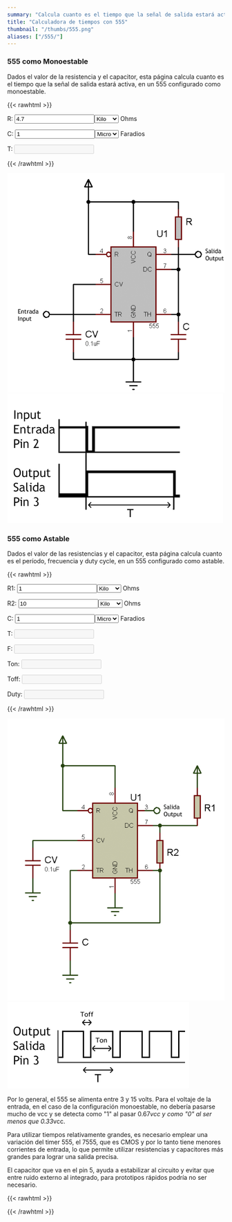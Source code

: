 ```yaml
---
summary: "Calcula cuanto es el tiempo que la señal de salida estará activa, en un circuito integrado 555 configurado como monoestable o astable."
title: "Calculadora de tiempos con 555"
thumbnail: "/thumbs/555.png"
aliases: ["/555/"]
---
```


### 555 como Monoestable

Dados el valor de la resistencia y el capacitor, esta página calcula cuanto es el tiempo que la señal de salida estará activa, en un 555 configurado como monoestable.

{{< rawhtml >}}
<form action="" id="monoestable">
<p>R: <input id="r_m" value="4.7" type="number" class="w3-input w3-border"/><select id="rScale_m" class="w3-select w3-border">
  <option></option>
  <option selected="selected">Kilo</option>
  <option>Mega</option>
</select> Ohms</p>
<p>C: <input id="c_m" value="1" type="number" class="w3-input w3-border"/><select id="cScale_m" class="w3-select w3-border">
  <option>Pico</option>
  <option>Nano</option>
  <option selected="selected">Micro</option>
  <option>Mili</option>
</select> Faradios</p>
<p>T: <input id="t_m" disabled="disabled" class="w3-input w3-border"/></p>
</form>
{{< /rawhtml >}}

![Esquematico Monoestable con 555](/images/555mono.png)
![Diagrama temporal 555](/images/555tiempos.png)

### 555 como Astable

Dados el valor de las resistencias y el capacitor, esta página calcula cuanto es el período, frecuencia y duty cycle, en un 555 configurado como astable.

{{< rawhtml >}}
<form action="" id="astable">
<p>R1: <input id="r1_a" value="1" type="number" class="w3-input w3-border"/><select id="r1Scale_a" class="w3-select w3-border">
  <option></option>
  <option selected="selected">Kilo</option>
  <option>Mega</option>
</select> Ohms</p>
<p>R2: <input id="r2_a" value="10" type="number" class="w3-input w3-border"/><select id="r2Scale_a" class="w3-select w3-border">
  <option></option>
  <option selected="selected">Kilo</option>
  <option>Mega</option>
</select> Ohms</p>
<p>C:  <input id="c_a" value="1" type="number" class="w3-input w3-border"/><select id="cScale_a" class="w3-select w3-border">
  <option>Pico</option>
  <option>Nano</option>
  <option selected="selected">Micro</option>
  <option>Mili</option>
</select> Faradios</p>
<p>T: <input id="t_a" disabled="disabled" class="w3-input w3-border"/></p>
<p>F: <input id="f_a" disabled="disabled" class="w3-input w3-border"/></p>
<p>Ton: <input id="ton_a" disabled="disabled" class="w3-input w3-border"/></p>
<p>Toff: <input id="toff_a" disabled="disabled" class="w3-input w3-border"/></p>
<p>Duty: <input id="duty_a" disabled="disabled" class="w3-input w3-border"/></p>
</form>
{{< /rawhtml >}}

![Esquematico Astable con 555](/images/555astable.png)
![Diagrama temporal 555](/images/555atiempos.png)
		
Por lo general, el 555 se alimenta entre 3 y 15 volts. Para el voltaje de la entrada, en el caso de la configuración monoestable, no debería pasarse mucho de vcc y se detecta como "1" al pasar 0.67*vcc y como "0" al ser menos que 0.33*vcc.

Para utilizar tiempos relativamente grandes, es necesario emplear una variación del timer 555, el 7555, que es CMOS y por lo tanto tiene menores corrientes de entrada, lo que permite utilizar resistencias y capacitores más grandes para lograr una salida precisa.

El capacitor que va en el pin 5, ayuda a estabilizar al circuito y evitar que entre ruido externo al integrado, para prototipos rápidos podría no ser necesario.

{{< rawhtml >}}
<script src="/inc/calculators/555.js"></script>
{{< /rawhtml >}}
